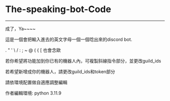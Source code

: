 # The-speaking-bot-Code
------
成了，Ya~~~~

這是一個會把輸入進去的英文字母一個一個唸出來的discord bot.

 . " ' \ / : ; ~ @ ( { [ 也會念歐

若你希望將功能加到你已有的機器人內，可複製斜線指令部分，並更改guild_ids

若希望新增成你的機器人，請更改guild_ids和token部分

請依環境配置做自適應調整編輯

作者編輯環境: python 3.11.9

